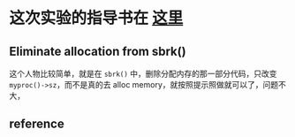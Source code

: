 # 这次实验的指导书在 [这里](https://pdos.csail.mit.edu/6.828/2020/labs/lazy.html)

## Eliminate allocation from sbrk()

这个人物比较简单，就是在 `sbrk()` 中，删除分配内存的那一部分代码，只改变 `myproc()->sz`，而不是真的去 alloc memory，就按照提示照做就可以了，问题不大，

## reference

